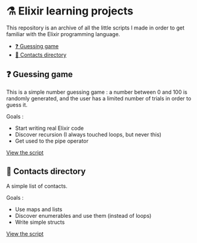 # ⚗ Elixir learning projects

This repository is an archive of all the little scripts I made in order to get familiar with the Elixir programming language.

- [❓ Guessing game](#-guessing-game)
- [📔 Contacts directory](#-contacts-directory)

## ❓ Guessing game

This is a simple number guessing game : a number between 0 and 100 is randomly generated, and the user has a limited number of trials in order to guess it.

Goals :

- Start writing real Elixir code
- Discover recursion (I always touched loops, but never this)
- Get used to the pipe operator

[View the script](./guessing_game.exs)

## 📔 Contacts directory

A simple list of contacts.

Goals :

- Use maps and lists
- Discover enumerables and use them (instead of loops)
- Write simple structs

[View the script](./contacts.exs)
